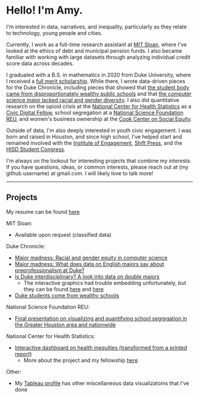 # Hello! I'm Amy. 

I'm interested in data, narratives, and inequality, particularly as they relate to technology, young people and cities.

Currently, I work as a full-time research assistant at [MIT Sloan](https://mitsloan.mit.edu/), where I've looked at the ethics of debt and municipal pension funds. I also became familiar with working with large datasets through analyzing individual credit score data across decades. 

I graduated with a B.S. in mathematics in 2020 from Duke University, where I received a [full merit scholarship](https://ousf.duke.edu/merit-scholarships/ab-duke-scholars-program/). While there, I wrote data-driven pieces for the Duke Chronicle, including pieces that showed that [the student body came from disproportionately wealthy public schools](https://www.dukechronicle.com/article/2018/04/fan-rich-kids) and that [the computer science major lacked racial and gender diversity](https://www.dukechronicle.com/article/2020/06/major-madness-racial-and-gender-equity-in-computer-science). I also did quantitative research on the opioid crisis at the [National Center for Health Statistics](https://www.cdc.gov/nchs/index.htm) as a [Civic Digital Fellow](https://www.codingitforward.com/summer-fellowships), school segregation at a [National Science Foundation REU](https://liberalarts.tamu.edu/sociology/reu/), and women's business ownership at the [Cook Center on Social Equity](https://socialequity.duke.edu/).

Outside of data, I'm also deeply interested in youth civic engagement. I was born and raised in Houston, and since high school, I've helped start and remained involved with the [Institute of Engagement](https://iehouston.org), [Shift Press](https://shift.press/), and the [HISD Student Congress](https://twitter.com/HISDStuCon).

I'm always on the lookout for interesting projects that combine my interests. If you have questions, ideas, or common interests, please reach out at (my github username) at gmail.com. I will likely love to talk more! 

---

## Projects 

My resume can be found [here](https://drive.google.com/file/d/1PM7ydcU9gvU79s1DyYA-egfjuyIDKGnc/view?usp=sharing)

MIT Sloan: 

* Available upon request (classified data) 

Duke Chronicle: 

* [Major madness: Racial and gender equity in computer science](https://www.dukechronicle.com/article/2020/06/major-madness-racial-and-gender-equity-in-computer-science)
* [Major madness: What does data on English majors say about preprofessionalism at Duke?](https://www.dukechronicle.com/article/2020/02/duke-university-major-popularity-preprofessional-major-madness-major-madness-what-does-data-on-english-majors-say-about-preprofessionalism-at-duke)
* [Is Duke interdisciplinary? A look into data on double majors](https://www.dukechronicle.com/article/2019/02/is-duke-interdisciplinary-a-look-into-data-on-double-majors)
  * The interactive graphics had trouble embedding unfortunately, but they can be found [here](https://amyafan.github.io/DoubleMajors2/) and [here](https://amyafan.github.io/DoubleMajors/)
* [Duke students come from wealthy schools](https://www.dukechronicle.com/article/2018/04/fan-rich-kids)

National Science Foundation REU: 

* [Final presentation on visualizing and quantifying school segregation in the Greater Houston area and nationwide](https://github.com/amyafan/school-segregation/blob/main/fan_reu_school%20segregation.pdf)

National Center for Health Statistics:

* [Interactive dashboard on health inequities (transformed from a printed report)](https://afan.shinyapps.io/Table63take3/)
  * More about the project and my fellowship [here](https://github.com/amyafan/CivicDigitalFellowship2018) 

Other: 
* My [Tableau profile](https://public.tableau.com/app/profile/amy2802) has other miscellaneous data visualizatoins that I've done
